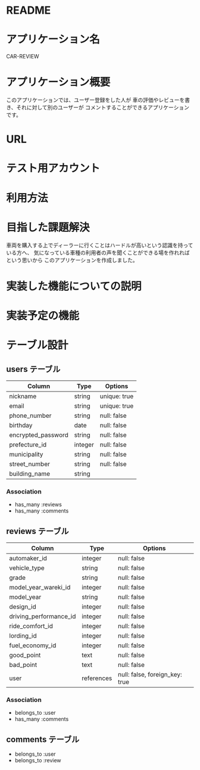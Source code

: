 # README

# アプリケーション名

CAR-REVIEW

# アプリケーション概要

このアプリケーションでは、ユーザー登録をした人が
車の評価やレビューを書き、それに対して別のユーザーが
コメントすることができるアプリケーションです。

# URL


# テスト用アカウント

# 利用方法

# 目指した課題解決

車両を購入する上でディーラーに行くことはハードルが高いという認識を持っている方へ、
気になっている車種の利用者の声を聞くことができる場を作れればという思いから
このアプリケーションを作成しました。

# 実装した機能についての説明

# 実装予定の機能

# テーブル設計

## users テーブル
| Column             | Type    | Options      |
| ------------------ | ------- | ------------ |
| nickname           | string  | unique: true |
| email              | string  | unique: true |
| phone_number       | string  | null: false  |
| birthday           | date    | null: false  |
| encrypted_password | string  | null: false  |
| prefecture_id      | integer | null: false  |
| municipality       | string  | null: false  |
| street_number      | string  | null: false  |
| building_name      | string  |              |

### Association

- has_many :reviews
- has_many :comments

## reviews テーブル
| Column                 | Type       | Options                        |
| ---------------------- | ---------- | ------------------------------ |
| automaker_id           | integer    | null: false                    |
| vehicle_type           | string     | null: false                    |
| grade                  | string     | null: false                    |
| model_year_wareki_id   | integer    | null: false                    |
| model_year             | string     | null: false                    |
| design_id              | integer    | null: false                    |
| driving_performance_id | integer    | null: false                    |
| ride_comfort_id        | integer    | null: false                    |
| lording_id             | integer    | null: false                    |
| fuel_economy_id        | integer    | null: false                    |
| good_point             | text       | null: false                    |
| bad_point              | text       | null: false                    |
| user                   | references | null: false, foreign_key: true |

### Association

- belongs_to :user
- has_many :comments

## comments テーブル

- belongs_to :user
- belongs_to :review


